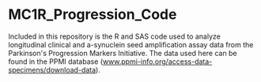 # MC1R_Progression_Code
Included in this repository is the R and SAS code used to analyze longitudinal clinical and a-synuclein seed amplification assay data from the Parkinson's Progression Markers Initiative. The data used here can be found in the PPMI database (www.ppmi-info.org/access-data-specimens/download-data).
